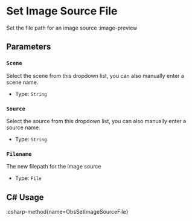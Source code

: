 # Set Image Source File
Set the file path for an image source
:image-preview

## Parameters
### `Scene`
Select the scene from this dropdown list, you can also manually enter a scene name.

- Type: `String`

### `Source`
Select the source from this dropdown list, you can also manually enter a source name.

- Type: `String`

### `Filename`
The new filepath for the image source

- Type: `File`

## C# Usage
:csharp-method{name=ObsSetImageSourceFile}
